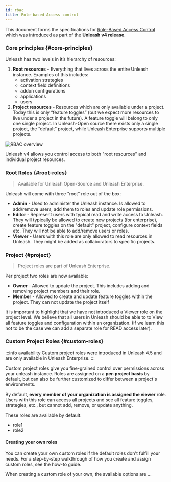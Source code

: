 ```yaml
---
id: rbac
title: Role-based Access control
---
```


This document forms the specifications for [Role-Based Access Control](https://en.wikipedia.org/wiki/Role-based_access_control) which was introduced as part of the **Unleash v4 release**.

### Core principles {#core-principles}

Unleash has two levels in it’s hierarchy of resources:

1. **Root resources** - Everything that lives across the entire Unleash instance. Examples of this includes:
   - activation strategies
   - context field definitions
   - addon configurations
   - applications
   - users
2. **Project resources** - Resources which are only available under a project. Today this is only “feature toggles” (but we expect more resources to live under a project in the future). A feature toggle will belong to only one single project. In Unleash-Open source there exists only a single project, the “default” project, while Unleash Enterprise supports multiple projects.

![RBAC overview](/img/rbac.png)

Unleash v4 allows you control access to both "root resources" and individual project resources.

### Root Roles {#root-roles}

> Available for Unleash Open-Source and Unleash Enterprise.

Unleash will come with three "root" role out of the box:

- **Admin** - Used to administer the Unleash instance. Is allowed to add/remove users, add them to roles and update role permissions.
- **Editor** - Represent users with typical read and write access to Unleash. They will typically be allowed to create new projects (for enterprise), create feature toggles on the "default" project, configure context fields etc. They will not be able to add/remove users or roles.
- **Viewer** - Users with this role are only allowed to read resources in Unleash. They might be added as collaborators to specific projects.

### Project {#project}

> Project roles are part of Unleash Enterprise.

Per project two roles are now available:

- **Owner** - Allowed to update the project. This includes adding and removing project members and their role.
- **Member** - Allowed to create and update feature toggles within the project. They can not update the project itself

It is important to highlight that we have not introduced a Viewer role on the project level. We believe that all users in Unleash should be able to to View all feature toggles and configuration within an organization. (If we learn this not to be the case we can add a separate role for READ access later).

### Custom Project Roles {#custom-roles}

:::info availability
Custom project roles were introduced in Unleash 4.5 and are only available in Unleash Enterprise.
:::

Custom project roles give you fine-grained control over permissions across your unleash instance. Roles are assigned on a **per-project basis** by default, but can also be further customized to differ between a project's environments.

By default, **every member of your organization is assigned the viewer** role. Users with this role can access all projects and see all feature toggles, strategies, etc., but cannot add, remove, or update anything.

These roles are available by default:
- role1
- role2

#### Creating your own roles


You can create your own custom roles if the default roles don't fulfill your needs. For a step-by-step walkthrough of how you create and assign custom roles, see the how-to guide.

When creating a custom role of your own, the available options are ...
